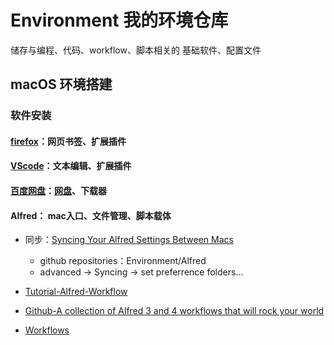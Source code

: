 # Environment 我的环境仓库

储存与编程、代码、workflow、脚本相关的
基础软件、配置文件

## macOS 环境搭建

### 软件安装

#### [firefox](http://www.firefox.com.cn/)：网页书签、扩展插件

#### [VScode](https://code.visualstudio.com/)：文本编辑、扩展插件

#### [百度网盘](http://pan.baidu.com/download#pan)：[网盘](https://pan.baidu.com/disk/home?#/all?path=%2F&vmode=list)、下载器

#### Alfred： mac入口、文件管理、脚本载体

* 同步：[Syncing Your Alfred Settings Between Macs](https://www.alfredapp.com/help/advanced/sync/)
  * github repositories：Environment/Alfred
  * advanced -> Syncing -> set preferrence folders...

* [Tutorial-Alfred-Workflow](http://www.deanishe.net/alfred-workflow/tutorial.html)
* [Github-A collection of Alfred 3 and 4 workflows that will rock your world](https://github.com/zenorocha/alfred-workflows)
* [Workflows](https://www.alfredapp.com/help/workflows/)
